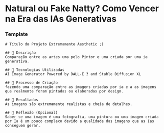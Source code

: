 # Natural ou Fake Natty? Como Vencer na Era das IAs Generativas

### Template

```Museu é criticado por trocar temporariamente arte famosa por uma imagem criada por inteligencia artificial .
# Título do Projeto Extremamente Aesthetic ;)

## 📒 Descrição
Comparação entre as artes uma pelo Pintor e uma criada por uma ia generativa.

## 🤖 Tecnologias Utilizadas
AI Image Generator Powered by DALL-E 3 and Stable Diffusion XL

## 🧐 Processo de Criação
fazendo uma comparação entre as imagens criadas por ia e a as imagens que realmente foram pintadas ou elaboradas por design.

## 🚀 Resultados
As imagens são extremamente realistas e cheia de detalhes. 

## 💭 Reflexão (Opcional)
Saber se uma imagem é uma fotografia, uma pintura ou uma imagem criada por Ia é um pouco complexo devido a qualidade das imagens que as Ias conseguem gerar.
```

